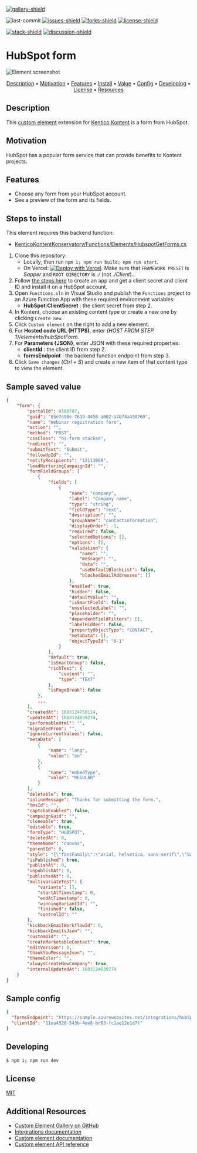 [![gallery-shield]](https://kentico.github.io/kontent-custom-element-samples/gallery/)

![last-commit]
[![issues-shield]](https://github.com/yuriys-kentico/kenticokontentkonservatory/issues)
[![forks-shield]](https://github.com/yuriys-kentico/kenticokontentkonservatory/network/members)
[![license-shield]](https://github.com/yuriys-kentico/kenticokontentkonservatory/blob/main/license)

[![stack-shield]](https://stackoverflow.com/tags/kentico-kontent)
[![discussion-shield]](https://github.com/Kentico/Home/discussions)

# HubSpot form

![Element screenshot](https://assets-us-01.kc-usercontent.com/10cfe925-5d5a-0029-ac35-5fa8123935a0/fbf641f6-76ad-45bb-b36f-8e7b69782771/HubSpotFormsCustomElement.png)

<p align="center">
  <a href="#description">Description</a> •
  <a href="#motivation">Motivation</a> •
  <a href="#features">Features</a> •
  <a href="#steps-to-install">Install</a> •
  <a href="#sample-saved-value">Value</a> •
  <a href="#sample-config">Config</a> •
  <a href="#developing">Developing</a> •
  <a href="#license">License</a> •
  <a href="#additional-resources">Resources</a>
</p>

## Description

This [custom element](https://docs.kontent.ai/tutorials/develop-apps/integrate/integrating-your-own-content-editing-features) extension for [Kentico Kontent](https://kontent.ai) is a form from HubSpot.

## Motivation

HubSpot has a popular form service that can provide benefits to Kontent projects.

## Features

- Choose any form from your HubSpot account.
- See a preview of the form and its fields.

## Steps to install

This element requires this backend function:

- [KenticoKontentKonservatory/Functions/Elements/HubspotGetForms.cs](https://github.com/yuriys-kentico/KenticoKontentKonservatory/blob/main/Functions/Elements/HubspotGetForms.cs)

1. Clone this repository:
   - Locally, then run `npm i; npm run build; npm run start`.
   - On Vercel: [![Deploy with Vercel](https://vercel.com/button)](https://vercel.com/new/git/external?repository-url=https%3A%2F%2Fgithub.com%2Fyuriys-kentico%2FKenticoKontentKonservatory%2F). Make sure that `FRAMEWORK PRESET` is _Sapper_ and `ROOT DIRECTORY` is _./_ (not _./Client_)..
1. Follow [the steps here](https://developers.hubspot.com/docs/api/creating-an-app) to create an app and get a client secret and client ID and install it on a HubSpot account.
1. Open `Functions.sln` in Visual Studio and publish the `Functions` project to an Azure Function App with these required environment variables:
   - **HubSpot:ClientSecret** : the client secret from step 2.
1. In Kontent, choose an existing content type or create a new one by clicking `Create new`.
1. Click `Custom element` on the right to add a new element.
1. For **Hosted code URL (HTTPS)**, enter _{HOST FROM STEP 1}/elements/hubSpotForm_.
1. For **Parameters {JSON}**, enter JSON with these required properties:
   - **clientId** : the client ID from step 2.
   - **formsEndpoint** : the backend function endpoint from step 3.
1. Click `Save changes` (_Ctrl + S_) and create a new item of that content type to view the element.

## Sample saved value

```json
{
    "form": {
        "portalId": 8560707,
        "guid": "85e7c90e-7619-4456-a002-a7074a490769",
        "name": "Webinar registration form",
        "action": "",
        "method": "POST",
        "cssClass": "hs-form stacked",
        "redirect": "",
        "submitText": "Submit",
        "followUpId": "",
        "notifyRecipients": "12113889",
        "leadNurturingCampaignId": "",
        "formFieldGroups": [
            {
                "fields": [
                    {
                        "name": "company",
                        "label": "Company name",
                        "type": "string",
                        "fieldType": "text",
                        "description": "",
                        "groupName": "contactinformation",
                        "displayOrder": -1,
                        "required": false,
                        "selectedOptions": [],
                        "options": [],
                        "validation": {
                            "name": "",
                            "message": "",
                            "data": "",
                            "useDefaultBlockList": false,
                            "blockedEmailAddresses": []
                        },
                        "enabled": true,
                        "hidden": false,
                        "defaultValue": "",
                        "isSmartField": false,
                        "unselectedLabel": "",
                        "placeholder": "",
                        "dependentFieldFilters": [],
                        "labelHidden": false,
                        "propertyObjectType": "CONTACT",
                        "metaData": [],
                        "objectTypeId": "0-1"
                    }
                ],
                "default": true,
                "isSmartGroup": false,
                "richText": {
                    "content": "",
                    "type": "TEXT"
                },
                "isPageBreak": false
            },
            ...
        ],
        "createdAt": 1603124758114,
        "updatedAt": 1603124839274,
        "performableHtml": "",
        "migratedFrom": "",
        "ignoreCurrentValues": false,
        "metaData": [
            {
                "name": "lang",
                "value": "en"
            },
            {
                "name": "embedType",
                "value": "REGULAR"
            }
        ],
        "deletable": true,
        "inlineMessage": "Thanks for submitting the form.",
        "tmsId": "",
        "captchaEnabled": false,
        "campaignGuid": "",
        "cloneable": true,
        "editable": true,
        "formType": "HUBSPOT",
        "deletedAt": 0,
        "themeName": "canvas",
        "parentId": 0,
        "style": "{\"fontFamily\":\"arial, helvetica, sans-serif\",\"backgroundWidth\":\"100%\",\"labelTextColor\":\"#33475b\",\"labelTextSize\":\"13px\",\"helpTextColor\":\"#7C98B6\",\"helpTextSize\":\"11px\",\"legalConsentTextColor\":\"#33475b\",\"legalConsentTextSize\":\"14px\",\"submitColor\":\"#ff7a59\",\"submitAlignment\":\"left\",\"submitFontColor\":\"#ffffff\",\"submitSize\":\"12px\"}",
        "isPublished": true,
        "publishAt": 0,
        "unpublishAt": 0,
        "publishedAt": 0,
        "multivariateTest": {
            "variants": [],
            "startAtTimestamp": 0,
            "endAtTimestamp": 0,
            "winningVariantId": "",
            "finished": false,
            "controlId": ""
        },
        "kickbackEmailWorkflowId": 0,
        "kickbackEmailsJson": "",
        "customUid": "",
        "createMarketableContact": true,
        "editVersion": 0,
        "thankYouMessageJson": "",
        "themeColor": "",
        "alwaysCreateNewCompany": true,
        "internalUpdatedAt": 1603124839274
    }
}
```

## Sample config

```json
{
  "formsEndpoint": "https://sample.azurewebsites.net/integrations/hubSpot/getForms",
  "clientId": "11ea4520-543b-4ee8-br83-fc1ae12e1d7t"
}
```

## Developing

```bash
$ npm i; npm run dev
```

## License

[MIT](https://tldrlegal.com/license/mit-license)

## Additional Resources

- [Custom Element Gallery on GitHub](https://kentico.github.io/kontent-custom-element-samples/gallery/)
- [Integrations documentation](https://docs.kontent.ai/tutorials/develop-apps/integrate/integrations-overview)
- [Custom element documentation](https://docs.kontent.ai/tutorials/develop-apps/integrate/content-editing-extensions)
- [Custom element API reference](https://docs.kontent.ai/reference/custom-elements-js-api)

[gallery-shield]: https://img.shields.io/static/v1?label=&message=extension%20gallery&color=51bce0&style=for-the-badge
[last-commit]: https://img.shields.io/github/last-commit/yuriys-kentico/KenticoKontentKonservatory?style=for-the-badge
[issues-shield]: https://img.shields.io/github/issues/yuriys-kentico/KenticoKontentKonservatory.svg?style=for-the-badge
[forks-shield]: https://img.shields.io/github/forks/yuriys-kentico/KenticoKontentKonservatory.svg?style=for-the-badge
[license-shield]: https://img.shields.io/github/license/yuriys-kentico/KenticoKontentKonservatory.svg?style=for-the-badge
[stack-shield]: https://img.shields.io/badge/Stack%20Overflow-ASK%20NOW-FE7A16.svg?logo=stackoverflow&logoColor=white&style=for-the-badge
[discussion-shield]: https://img.shields.io/badge/GitHub-Discussions-FE7A16.svg?logo=github&style=for-the-badge

